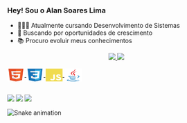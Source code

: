 ### Hey! Sou o Alan Soares Lima

- 👨🏻‍💻 Atualmente cursando Desenvolvimento de Sistemas
- 🌱 Buscando por oportunidades de crescimento
- 📚 Procuro evoluir meus conhecimentos
  
<div align="center">
  <a href="https://github.com/alansoareslima">
  <img height="180em" src="https://github-readme-stats.vercel.app/api?username=alansoareslima&show_icons=true&theme=midnight-purple&include_all_commits=true&count_private=true"/>
  <img height="180em" src="https://github-readme-stats.vercel.app/api/top-langs/?username=alansoareslima&layout=compact&langs_count=7&theme=midnight-purple"/>
</div>
  
  <div style="display: inline_block"><br>
    
  <img align="center" alt="Rafa-HTML" height="30" width="40" src="https://raw.githubusercontent.com/devicons/devicon/master/icons/html5/html5-original.svg">
  <img align="center" alt="Rafa-CSS" height="30" width="40" src="https://raw.githubusercontent.com/devicons/devicon/master/icons/css3/css3-original.svg">
  <img align="center" alt="Alan-Js" height="30" width="40" src="https://raw.githubusercontent.com/devicons/devicon/master/icons/javascript/javascript-plain.svg">
  <img align="center" alt="Alan-Java" height="30" width="40" src="https://github.com/devicons/devicon/blob/master/icons/java/java-original.svg">
 <!--  <img align="right" alt="Alan-pic" height="150" style="border-radius:50px;" src="#"> -->
</div>
  
  ##
  
  <div>
  <!-- <a href="https://www.youtube.com/channel/UC_-uuuZbY0AAt9CViNzvc-Q" target="_blank"><img src="https://img.shields.io/badge/YouTube-FF0000?style=for-the-badge&logo=youtube&logoColor=white" target="_blank"></a>
  <a href="https://instagram.com/lima__alan" target="_blank"><img src="https://img.shields.io/badge/-Instagram-%23E4405F?style=for-the-badge&logo=instagram&logoColor=white" target="_blank"></a>
  <a href="https://www.twitch.tv/rafaballerinii" target="_blank"><img src="https://img.shields.io/badge/Twitch-9146FF?style=for-the-badge&logo=twitch&logoColor=white" target="_blank"></a>
 <a hrf="https://discord.gg/pDbY76q8Qf" target="_blank"><img src="https://img.shields.io/badge/Discord-7289DA?style=for-the-badge&logo=discord&logoColor=white" target="_blank"></a> -->
    <a href="https://www.linkedin.com/in/alansoareslima" target="_blank"><img src="https://img.shields.io/badge/-LinkedIn-%230077B5?style=for-the-badge&logo=linkedin&logoColor=white" target="_blank"></a> 
    <a href = "mailto:alancontato03@gmail.com"><img src="https://img.shields.io/badge/Gmail-D14836?style=for-the-badge&logo=gmail&logoColor=white" target="_blank"></a>
  <a href = "mailto:alann.soares@outlook.com"><img src="https://img.shields.io/badge/Microsoft_Outlook-0078D4?style=for-the-badge&logo=microsoft-outlook&logoColor=white" target="_blank"></a>
    
   ![Snake animation](https://github.com/alansoareslima/alansoareslima/blob/output/github-contribution-grid-snake.svg)
    
  </div>
  
  
